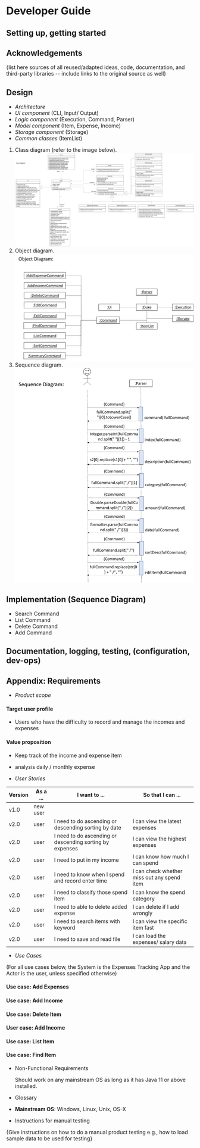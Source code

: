 # Developer Guide

## Setting up, getting started

## Acknowledgements

{list here sources of all reused/adapted ideas, code, documentation, and third-party libraries -- include links to the original source as well}

## Design 

* *Architecture*
* *UI component* (CLI, Input/ Output)  
* *Logic component* (Execution, Command, Parser)
* *Model component* (Item, Expense, Income)
* *Storage component* (Storage)
* *Common classes* (ItemList)

1. Class diagram (refer to the image below).<br/>
   <img src="Diagram/class_diagram.jpg" with="1000" height=auto>
2. Object diagram.<br/>
   <img src="Diagram/object_diagram.jpg" width="600">
3. Sequence diagram.<br/>
   <img src="Diagram/sequence_diagram.jpg" width="600">
   

## Implementation (Sequence Diagram)
* Search Command
* List Command
* Delete Command
* Add Command

## Documentation, logging, testing, (configuration, dev-ops)

## Appendix: Requirements

 * *Product scope*
  #### Target user profile

  * Users who have the difficulty to record and manage the incomes and expenses

  #### Value proposition

   * Keep track of the income and expense item
   * analysis daily / monthly expense

* *User Stories*

|Version| As a ... | I want to ... | So that I can ...|
|--------|----------|---------------|------------------|
|v1.0|new user|||
|v2.0|user|I need to do ascending or descending sorting by date|I can view the latest expenses|
|v2.0|user|I need to do ascending or descending sorting by expenses|I can view the highest expenses|
|v2.0|user|I need to put in my income|I can know how much I can spend|
|v2.0|user|I need to know when I spend and record enter time|I can check whether miss out any spend item|
|v2.0|user|I need to classify those spend item|I can know the spend category|
|v2.0|user|I need to able to delete added expense|I can delete if I add wrongly
|v2.0|user|I need to search items with keyword|I can view the specific item fast|
|v2.0|user|I need to save and read file|I can load the expenses/ salary data|


* *Use Cases*

(For all use cases below, the System is the Expenses Tracking App and the Actor is the user, unless specified otherwise)

#### Use case: Add Expenses

#### Use case: Add Income

#### Use case: Delete Item

#### User case: Add Income

#### Use case: List Item

#### Use case: Find Item

* Non-Functional Requirements

  Should work on any mainstream OS as long as it has Java 11 or above installed.

* Glossary

* **Mainstream OS**:  Windows, Linux, Unix, OS-X

* Instructions for manual testing

{Give instructions on how to do a manual product testing e.g., how to load sample data to be used for testing}
